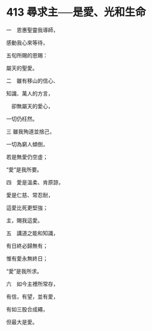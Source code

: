 # 413 尋求主──是愛、光和生命

一　恩惠聖靈我導師，

感動我心來等待，

五旬所賜的恩賜：

屬天的聖愛。

二　雖有移山的信心、

知識、萬人的方言，

　卻無屬天的愛心，

一切仍枉然。

三 雖我殉道並捨己，

一切為窮人傾倒，

若是無愛仍空虛；

“愛”是我所要。

四　愛是溫柔、肯原諒，

愛是仁慈、常忍耐，

這愛比死更堅強；

主，賜我這愛。

五　講道之能和知識，

有日終必歸無有；

惟有愛永無終日；

“愛”是我所求。

六　如今主裡所常存，

有信，有望，並有愛，

有如三股合成繩，

但最大是愛。

